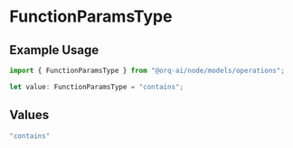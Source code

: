 # FunctionParamsType

## Example Usage

```typescript
import { FunctionParamsType } from "@orq-ai/node/models/operations";

let value: FunctionParamsType = "contains";
```

## Values

```typescript
"contains"
```